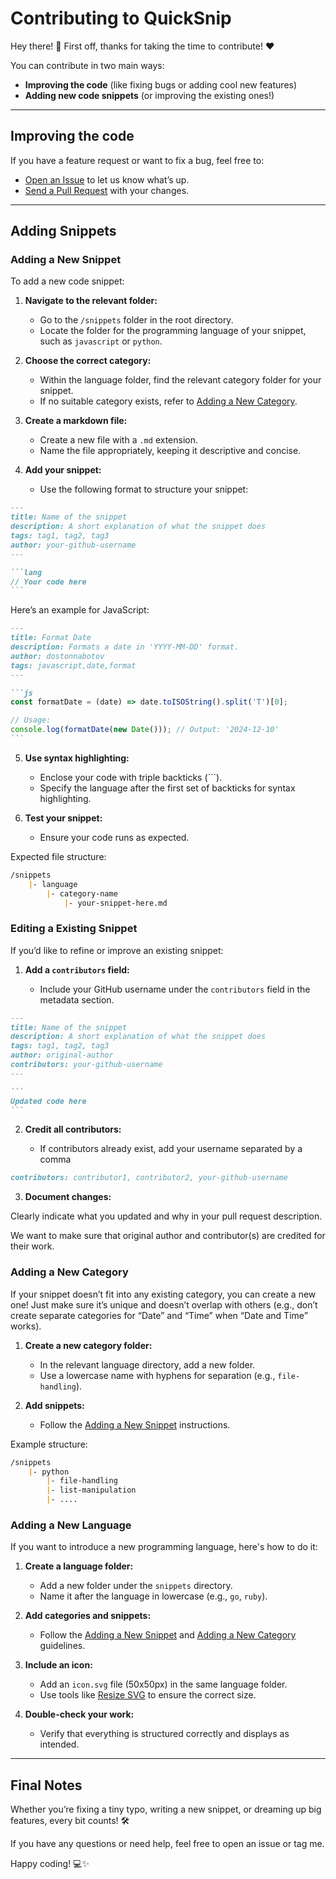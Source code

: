 # Contributing to QuickSnip

Hey there! 👋 First off, thanks for taking the time to contribute! ❤️

You can contribute in two main ways:

- **Improving the code** (like fixing bugs or adding cool new features)
- **Adding new code snippets** (or improving the existing ones!)

---

## Improving the code

If you have a feature request or want to fix a bug, feel free to:

- [Open an Issue](https://github.com/dostonnabotov/quicksnip/issues) to let us know what’s up.
- [Send a Pull Request](https://github.com/dostonnabotov/quicksnip/pulls) with your changes.

---

## Adding Snippets

### Adding a New Snippet

To add a new code snippet:

1. **Navigate to the relevant folder:**
  
    - Go to the `/snippets` folder in the root directory.
    - Locate the folder for the programming language of your snippet, such as `javascript` or `python`.

2. **Choose the correct category:**

    - Within the language folder, find the relevant category folder for your snippet.
    - If no suitable category exists, refer to [Adding a New Category](#adding-a-new-category).

3. **Create a markdown file:**

    - Create a new file with a `.md` extension.
    - Name the file appropriately, keeping it descriptive and concise.

4. **Add your snippet:**

    - Use the following format to structure your snippet:

````md
---
title: Name of the snippet
description: A short explanation of what the snippet does
tags: tag1, tag2, tag3
author: your-github-username
---

```lang
// Your code here
```
````

Here’s an example for JavaScript:

````md
---
title: Format Date
description: Formats a date in 'YYYY-MM-DD' format.
author: dostonnabotov
tags: javascript,date,format
---

```js
const formatDate = (date) => date.toISOString().split('T')[0];

// Usage:
console.log(formatDate(new Date())); // Output: '2024-12-10'
```
````

5. **Use syntax highlighting:**
    - Enclose your code with triple backticks (```).
    - Specify the language after the first set of backticks for syntax highlighting.

6. **Test your snippet:**
   - Ensure your code runs as expected.

Expected file structure:

```md
/snippets
    |- language
        |- category-name
            |- your-snippet-here.md
```

### Editing a Existing Snippet

If you’d like to refine or improve an existing snippet:

1. **Add a `contributors` field:**

    - Include your GitHub username under the `contributors` field in the metadata section.

````md
---
title: Name of the snippet
description: A short explanation of what the snippet does
tags: tag1, tag2, tag3
author: original-author
contributors: your-github-username
---

```
Updated code here
```
````

2. **Credit all contributors:**

    - If contributors already exist, add your username separated by a comma

```md
contributors: contributor1, contributor2, your-github-username
```

3. **Document changes:**

Clearly indicate what you updated and why in your pull request description.

We want to make sure that original author and contributor(s) are credited for their work.


### Adding a New Category

If your snippet doesn’t fit into any existing category, you can create a new one! Just make sure it’s unique and doesn’t overlap with others (e.g., don’t create separate categories for “Date” and “Time” when “Date and Time” works).

1. **Create a new category folder:**

    - In the relevant language directory, add a new folder.
    - Use a lowercase name with hyphens for separation (e.g., `file-handling`).

2. **Add snippets:**

    - Follow the [Adding a New Snippet](#adding-a-new-snippet) instructions.


Example structure:

```md
/snippets
    |- python
        |- file-handling
        |- list-manipulation
        |- ....
```

### Adding a New Language

If you want to introduce a new programming language, here's how to do it:

1. **Create a language folder:**

    - Add a new folder under the `snippets` directory.
    - Name it after the language in lowercase (e.g., `go`, `ruby`).

2. **Add categories and snippets:**

    - Follow the [Adding a New Snippet](#adding-a-new-snippet) and [Adding a New Category](#adding-a-new-category) guidelines.

4. **Include an icon:**

    - Add an `icon.svg` file (50x50px) in the same language folder.
    - Use tools like [Resize SVG](https://www.iloveimg.com/resize-image/resize-svg) to ensure the correct size.

5. **Double-check your work:**

    - Verify that everything is structured correctly and displays as intended.

---

## Final Notes

Whether you’re fixing a tiny typo, writing a new snippet, or dreaming up big features, every bit counts! 🛠️

If you have any questions or need help, feel free to open an issue or tag me.

Happy coding! 💻✨
